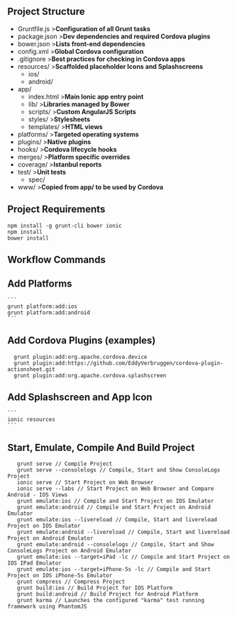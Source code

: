 ## Project Structure
  * Gruntfile.js              >__Configuration of all Grunt tasks__
  * package.json              >__Dev dependencies and required Cordova plugins__
  * bower.json                >__Lists front-end dependencies__
  * config.xml                >__Global Cordova configuration__
  * .gitignore                >__Best practices for checking in Cordova apps__
  * resources/                >__Scaffolded placeholder Icons and Splashscreens__
    * ios/
    * android/
  * app/
    * index.html              >__Main Ionic app entry point__
    * lib/                    >__Libraries managed by Bower__
    * scripts/                >__Custom AngularJS Scripts__
    * styles/                 >__Stylesheets__
    * templates/              >__HTML views__
  * platforms/                >__Targeted operating systems__
  * plugins/                  >__Native plugins__
  * hooks/                    >__Cordova lifecycle hooks__
  * merges/                   >__Platform specific overrides__
  * coverage/                 >__Istanbul reports__
  * test/                     >__Unit tests__
    * spec/
  * www/                      >__Copied from app/ to be used by Cordova__

## Project Requirements
  ``` 
  npm install -g grunt-cli bower ionic
  npm install
  bower install
  ```

## Workflow Commands
   __Add Platforms__
   -----------------
    ``` 
    grunt platform:add:ios
    grunt platform:add:android
    ```
  __Add Cordova Plugins (examples)__
  ----------------------------------
  ```
    grunt plugin:add:org.apache.cordova.device
    grunt plugin:add:https://github.com/EddyVerbruggen/cordova-plugin-actionsheet.git
    grunt plugin:add:org.apache.cordova.splashscreen
   ```
  __Add Splashscreen and App Icon__
  ---------------------------------
    ``` 
    ionic resources
    ```
  __Start, Emulate, Compile And Build Project__
  ---------------------------------------------
  ```
     grunt serve // Compile Project
     grunt serve --consolelogs // Compile, Start and Show ConsoleLogs Project
     ionic serve // Start Project on Web Browser
     ionic serve --labs // Start Project on Web Browser and Compare Android - IOS Views
     grunt emulate:ios // Compile and Start Project on IOS Emulator
     grunt emulate:android // Compile and Start Project on Android Emulator
     grunt emulate:ios --livereload // Compile, Start and livereload Project on IOS Emulator
     grunt emulate:android --livereload // Compile, Start and livereload Project on Android Emulator
     grunt emulate:android --consolelogs // Compile, Start and Show ConsoleLogs Project on Android Emulator
     grunt emulate:ios --target=iPad -lc // Compile and Start Project on IOS IPad Emulator
     grunt emulate:ios --target=iPhone-5s -lc // Compile and Start Project on IOS iPhone-5s Emulator
     grunt compress // Compress Project
     grunt build:ios // Build Project for IOS Platform
     grunt build:android // Build Project for Android Platform
     grunt karma // Launches the configured "karma" test running framework using PhantomJS
  ```

